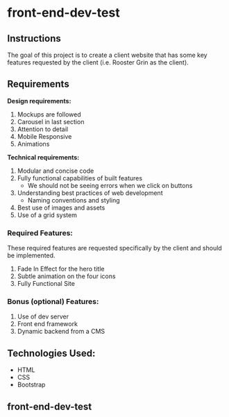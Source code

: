 # front-end-dev-test

## Instructions

The goal of this project is to create a client website that has some key features requested by the client (i.e. Rooster Grin as the client).

## Requirements

<strong>Design requirements:</strong>

  1. Mockups are followed
  2. Carousel in last section
  3. Attention to detail
  4. Mobile Responsive
  5. Animations

<strong>Technical requirements:</strong>

  1. Modular and concise code
  2. Fully functional capabilities of built features
      - We should not be seeing errors when we click on buttons
  3. Understanding best practices of web development
      - Naming conventions and styling
  4. Best use of images and assets
  5. Use of a grid system


### Required Features:

These required features are requested specifically by the client and should be implemented.

  1. Fade In Effect for the hero title
  2. Subtle animation on the four icons
  3. Fully Functional Site

### Bonus (optional) Features:
  1. Use of dev server
  2. Front end framework
  3. Dynamic backend from a CMS
  
## Technologies Used:
- HTML
- CSS
- Bootstrap

## front-end-dev-test

